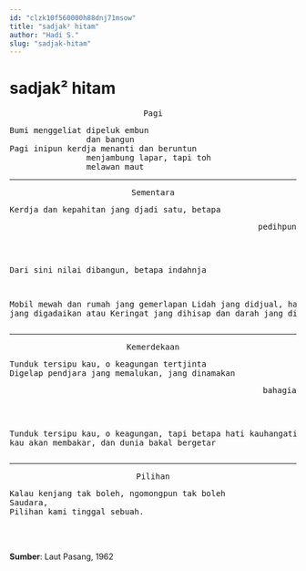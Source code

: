 ```yaml
---
id: "clzk10f560000h88dnj71msow"
title: "sadjak² hitam"
author: "Hadi S."
slug: "sadjak-hitam"
---
```


# sadjak² hitam

<pre align="center">
Pagi
</pre>

<pre>
Bumi menggeliat dipeluk embun
                dan bangun
Pagi inipun kerdja menanti dan beruntun
                menjambung lapar, tapi toh
                melawan maut
</pre>

<hr class="w-1/2 mx-auto border-t-2 border-gray-300" />

<pre align="center">
Sementara
</pre>

<pre>
Kerdja dan kepahitan jang djadi satu, betapa
<pre align="right">pedihpun</pre>
Dari sini nilai dibangun, betapa indahnja

Mobil mewah dan rumah jang gemerlapan
Lidah jang didjual, harga diri jang digadaikan
            atau
Keringat jang dihisap dan darah jang disadap
</pre>

<hr class="w-1/2 mx-auto border-t-2 border-gray-300" />

<pre align="center">
Kemerdekaan
</pre>

<pre>
Tunduk tersipu kau, o keagungan tertjinta
Digelap pendjara jang memalukan, jang dinamakan
<pre align="right">bahagia</pre>

Tunduk tersipu kau, o keagungan, tapi betapa hati
                        kauhangati
Sekali kau akan membakar, dan dunia bakal bergetar
</pre>

<hr class="w-1/2 mx-auto border-t-2 border-gray-300" />

<pre align="center">
Pilihan
</pre>

<pre>
Kalau kenjang tak boleh, ngomongpun tak boleh
Saudara,
Pilihan kami tinggal sebuah.
</pre>

<br/><br/>

**Sumber**: Laut Pasang, 1962

